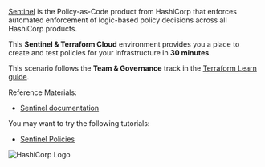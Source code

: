 [Sentinel](https://www.hashicorp.com/sentinel/) is the Policy-as-Code product from HashiCorp that enforces automated enforcement of logic-based policy decisions across all HashiCorp products.

This **Sentinel & Terraform Cloud** environment provides you a place to create and test policies for your infrastructure in **30 minutes**.

This scenario follows the **Team & Governance** track in the [Terraform Learn guide](https://learn.hashicorp.com/terraform/sentinel/sentinel-policies).

Reference Materials:

- [Sentinel documentation](https://docs.hashicorp.com/sentinel)

You may want to try the following tutorials:

- [Sentinel Policies](https://learn.hashicorp.com/vault/security/iam-sentinel)

<img src="https://s3.amazonaws.com/terramino.hashicorp.fun/HashiCorp.png" alt="HashiCorp Logo"/>